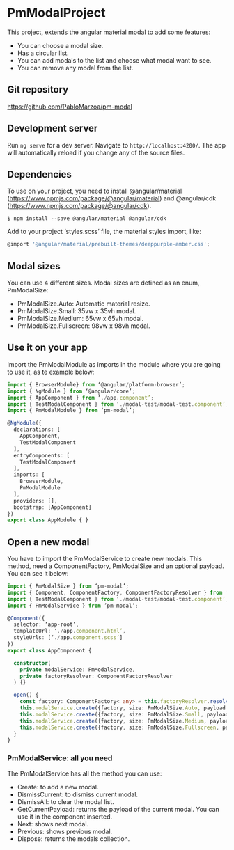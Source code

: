 # PmModalProject
This project, extends the angular material modal to add some features:

* You can choose a modal size.
* Has a circular list.
* You can add modals to the list and choose what modal want to see.
* You can remove any modal from the list.

## Git repository

https://github.com/PabloMarzoa/pm-modal

## Development server

Run `ng serve` for a dev server. Navigate to `http://localhost:4200/`. The app will automatically reload if you change any of the source files.

## Dependencies

To use on your project, you need to install @angular/material (https://www.npmjs.com/package/@angular/material) and @angular/cdk (https://www.npmjs.com/package/@angular/cdk).

```console
$ npm install --save @angular/material @angular/cdk
```

Add to your project ‘styles.scss’ file, the material styles import, like: 

```js
@import '@angular/material/prebuilt-themes/deeppurple-amber.css';
````

## Modal sizes
You can use 4 different sizes. Modal sizes are defined as an enum, PmModalSize:

* PmModalSize.Auto: Automatic material resize.
* PmModalSize.Small: 35vw x 35vh modal.
* PmModalSize.Medium: 65vw x 65vh modal.
* PmModalSize.Fullscreen: 98vw x 98vh modal.


## Use it on your app
Import the PmModalModule as imports in the module where you are going to use it, as te example below:

```ts
import { BrowserModule} from ‘@angular/platform-browser’;
import { NgModule } from ‘@angular/core’;
import { AppComponent } from ‘./app.component’;
import { TestModalComponent } from ‘./modal-test/modal-test.component’;
import { PmModalModule } from ‘pm-modal’;

@NgModule({
  declarations: [
    AppComponent,
    TestModalComponent
  ],
  entryComponents: [
    TestModalComponent
  ],
  imports: [
    BrowserModule,
    PmModalModule
  ],
  providers: [],
  bootstrap: [AppComponent]
})
export class AppModule { }
```

## Open a new modal
You have to import the PmModalService to create new modals. This method, need a ComponentFactory, PmModalSize and an optional payload. You can see it below:

```ts
import { PmModalSize } from ‘pm-modal’;
import { Component, ComponentFactory, ComponentFactoryResolver } from ‘@angular/core’;
import { TestModalComponent } from ‘./modal-test/modal-test.component’;
import { PmModalService } from ’pm-modal’;

@Component({
  selector: ‘app-root’,
  templateUrl: ‘./app.component.html’,
  styleUrls: [‘./app.component.scss’]
})
export class AppComponent {

  constructor(
    private modalService: PmModalService,
    private factoryResolver: ComponentFactoryResolver
  ) {}

  open() {
    const factory: ComponentFactory< any> = this.factoryResolver.resolveComponentFactory(TestModalComponent);
    this.modalService.create({factory, size: PmModalSize.Auto, payload: ‘test payload 1’});
    this.modalService.create({factory, size: PmModalSize.Small, payload: ‘test payload 2’});
    this.modalService.create({factory, size: PmModalSize.Medium, payload: ‘test payload 3’});
    this.modalService.create({factory, size: PmModalSize.Fullscreen, payload: ‘test payload 4’});
  }
}
```

### PmModalService: all you need

The PmModalService has all the method you can use:

* Create: to add a new modal.
* DismissCurrent: to dismiss current modal.
* DismissAll: to clear the modal list.
* GetCurrentPayload: returns the payload of the current modal. You can use it in the component inserted.
* Next: shows next modal.
* Previous: shows previous modal.
* Dispose: returns the modals collection.

